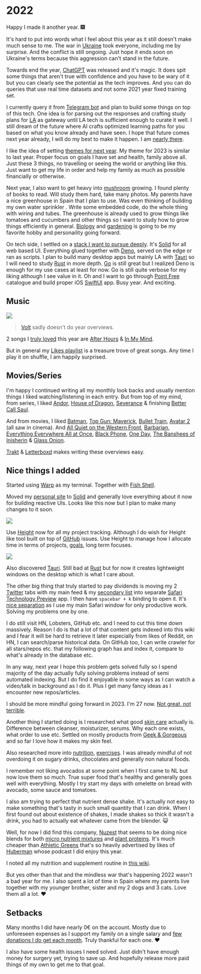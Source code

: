 # 2022

Happy I made it another year. 🎆

It's hard to put into words what I feel about this year as it still doesn't make much sense to me. The war in [Ukraine](../../travel/visited/ukraine.md) took everyone, including me by surprise. And the conflict is still ongoing. Just hope it ends soon on Ukraine's terms because this aggression can't stand in the future.

Towards end the year, [ChatGPT](../../machine-learning/chatgpt.md) was released and it's magic. It does spit some things that aren't true with confidence and you have to be wary of it but you can clearly see the potential as the tech improves. And you can do queries that use real time datasets and not some 2021 year fixed training set.

I currently query it from [Telegram bot](https://github.com/m1guelpf/chatgpt-telegram) and plan to build some things on top of this tech. One idea is for parsing out the responses and crafting study plans for [LA](../../ideas/learn-anything.md) as gateway until LA tech is sufficient enough to curate it well. I still dream of the future where AI crafts optimized learning paths for you based on what you know already and have seen. I hope that future comes next year already, I will do my best to make it happen. I am [nearly there](https://twitter.com/nikitavoloboev/status/1607836491132141568).

I like the idea of setting [themes for next year](https://www.relay.fm/cortex/136). My theme for 2023 is similar to last year. Proper focus on goals I have set and health, family above all. Just these 3 things, no travelling or seeing the world or anything like this. Just want to get my life in order and help my family as much as possible financially or otherwise.

Next year, I also want to get heavy into [mushroom](../../other/mushrooms.md) growing. I found plenty of books to read. Will study them hard, take many photos. My parents have a nice greenhouse in Spain that I plan to use. Was even thinking of building my own water sprinkler . Write some embedded code, do the whole thing with wiring and tubes. The greenhouse is already used to grow things like tomatoes and cucumbers and other things so I want to study how to grow things efficiently in general. [Biology](../../biology/biology.md) and [gardening](../../other/gardening.md) is going to be my favorite hobby and personaility going forward.

On tech side, I settled on a [stack I want to pursue deeply](https://twitter.com/nikitavoloboev/status/1606262383315492864). It's [Solid](../../programming-languages/javascript/js-libraries/solid.md) for all web based UI. Everything glued together with [Deno](../../web/deno.md), served on the edge or ran as scripts. I plan to build many desktop apps but mainly LA with [Tauri](../../programming-languages/rust/rust-libraries/tauri.md) so I will need to study [Rust](../../programming-languages/rust/rust.md) in more depth. [Go](../../programming-languages/go/go.md) is still great but I realized Deno is enough for my use cases at least for now. Go is still quite verbose for my liking although I see value in it. Oh and I want to go through [Point Free](https://www.pointfree.co/) catalogue and build proper iOS [SwiftUI](../../programming-languages/swift/swift-libraries/swiftui.md) app. Busy year. And exciting.

## Music

![](https://i.imgur.com/kyB4MDW.png)

> [Volt](https://volt.fm/nikitavoloboev) sadly doesn't do year overviews.

2 songs I [truly loved](https://open.spotify.com/playlist/0phxrDBmTURKDkRNmbpEgO) this year are [After Hours](https://open.spotify.com/track/1sLwXo8jB7Bs2bYy6PZI2G) & [In My Mind](https://open.spotify.com/track/6HEJavNON4wd0cy1Hp6KV2).

But in general my [Likes playlist](https://open.spotify.com/playlist/0ERn0U4qZIKC8Dy7RrMMsn) is a treasure trove of great songs. Any time I play it on shuffle, I am happily surprised.

## Movies/Series

I'm happy I continued writing all my monthly look backs and usually mention things I liked watching/listening in each entry. But from top of my mind, from series, I liked [Andor](https://trakt.tv/shows/star-wars-andor), [House of Dragon](https://trakt.tv/shows/house-of-the-dragon), [Severance](https://trakt.tv/shows/severance) & finishing [Better Call Saul](https://trakt.tv/shows/better-call-saul).

And from movies, I liked [Batman](https://letterboxd.com/film/the-batman/), [Top Gun: Maverick](https://letterboxd.com/film/top-gun-maverick/), [Bullet Train](https://letterboxd.com/film/bullet-train/), [Avatar 2](https://letterboxd.com/film/avatar-the-way-of-water/) (all saw in cinema). And [All Quiet on the Western Front](https://letterboxd.com/film/all-quiet-on-the-western-front-2022/), [Barbarian](https://letterboxd.com/film/barbarian-2022/), [Everything Everywhere All at Once](https://letterboxd.com/film/everything-everywhere-all-at-once/), [Black Phone](https://letterboxd.com/film/the-black-phone/), [One Day](https://letterboxd.com/film/one-day-2011/), [The Banshees of Inisherin](https://letterboxd.com/film/the-banshees-of-inisherin/) & [Glass Onion](https://letterboxd.com/film/glass-onion-a-knives-out-mystery/).

[Trakt](https://trakt.tv/users/nikitavoloboev/) & [Letterboxd](https://letterboxd.com/nikitavoloboev/) makes writing these overviews easy.

## Nice things I added

Started using [Warp](https://www.warp.dev/) as my terminal. Together with [Fish Shell](../../unix/shell/fish.md).

Moved my [personal site](https://github.com/nikitavoloboev/nikitavoloboev) to [Solid](../../programming-languages/javascript/js-libraries/solid.md) and generally love everything about it now for building reactive UIs. Looks like this now but I plan to make many changes to it soon.

![](https://i.imgur.com/PGXQHMw.png)

Use [Height](https://height.app/) now for all my project tracking. Although I do wish for Height like tool built on top of [GitHub](../../open-source/github/github.md) issues. Use Height to manage how I allocate time in terms of projects, [goals](../../focusing/goals.md), long term focuses.

![](https://i.imgur.com/6GawNgw.png)

Also discovered [Tauri](../../programming-languages/rust/rust-libraries/tauri.md). Still bad at [Rust](../../programming-languages/rust/rust.md) but for now it creates lightweight windows on the desktop which is what I care about.

The other big thing that truly started to pay dividends is moving my 2 [Twitter](../../tools/twitter.md) tabs with my main feed & my [secondary list](https://twitter.com/i/lists/1351120526220152839) into separate [Safari Technology Preview](https://developer.apple.com/safari/technology-preview/) app. I then have `spacebar + k` binding to open it. It's [nice separation](https://twitter.com/nikitavoloboev/status/1601959862648582145) as I use my main Safari window for only productive work. Solving my problems one by one.

I do still visit HN, Lobsters, GitHub etc. and I need to cut this time down massively. Reason I do is that a lot of that content gets indexed into this wiki and I fear it will be hard to retrieve it later especially from likes of Reddit, on HN, I can search/parse historical data. On GitHub too, I can write crawler for all stars/repos etc. that my following graph has and index it, compare to what's already in the database etc.

In any way, next year I hope this problem gets solved fully so I spend majority of the day actually fully solving problems instead of semi automated indexing. But I do find it enjoyable in some ways as I can watch a video/talk in background as I do it. Plus I get many fancy ideas as I encounter new repos/articles.

I should be more mindful going forward in 2023. I'm 27 now. [Not great, not terrible](https://www.youtube.com/watch?v=eXUJ22fD4Cw).

Another thing I started doing is I researched what good [skin care](../../health/skin-care.md) actually is. Difference between cleanser, moisturizer, serums. Why each one exists, what order to use etc. Settled on mostly products from [Geek & Gorgeous](https://geekandgorgeous.com/) and so far I love how it makes my skin feel.

Also researched more into [nutrition](../../health/nutrition/nutrition.md), [exercises](../../fitness/exercises.md). I was already mindful of not overdoing it on sugary drinks, chocolates and generally non natural foods.

I remember not liking avocados at some point when I first came to NL but now love them so much. True super food that's healthy and generally goes well with everything. Mostly I try start my days with omelette on bread with avocado, some sauce and tomatoes.

I also am trying to perfect that nutrient dense shake. It's actually not easy to make something that's tasty in such small quantity that I can drink. When I first found out about existence of shakes, I made shakes so thick it wasn't a drink, you had to actually eat whatever came from the blender. 😺

Well, for now I did find this company, [Nuzest](https://www.nuzest.co.uk/) that seems to be doing nice blends for both [micro nutrient mixtures](https://www.nuzest.co.uk/products/good-green-vitality) and [plant proteins](https://www.nuzest.co.uk/products/clean-lean-protein). It's much cheaper than [Athletic Greens](https://athleticgreens.com/en) that's so heavily advertised by likes of [Huberman](https://hubermanlab.com) whose podcast I did enjoy this year.

I noted all my nutrition and supplement routine in [this wiki](../../health/nutrition/supplements.md).

But yes other than that and the mindless war that's happening 2022 wasn't a bad year for me. I also spent a lot of time in Spain where my parents live together with my younger brother, sister and my 2 dogs and 3 cats. Love them all a lot. ♥️

## Setbacks

Many months I did have nearly 0€ on the account. Mostly due to unforeseen expenses as I support my family on a single salary and [few donations I do get each month](https://github.com/sponsors/nikitavoloboev). Truly thankful for each one. ♥️

I also have some health issues I need solved. Just didn't have enough money for surgery yet, trying to save up. And hopefully release more paid things of my own to get me to that goal.
